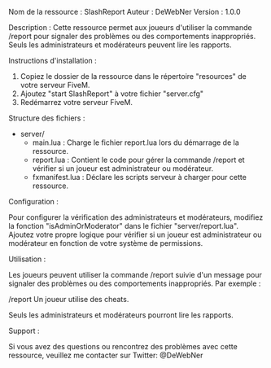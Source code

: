 Nom de la ressource : SlashReport
Auteur : DeWebNer
Version : 1.0.0

Description : Cette ressource permet aux joueurs d'utiliser la commande /report 
pour signaler des problèmes ou des comportements inappropriés. 
Seuls les administrateurs et modérateurs peuvent lire les rapports.

Instructions d'installation :

1. Copiez le dossier de la ressource dans le répertoire "resources" de votre serveur FiveM.
2. Ajoutez "start SlashReport" à votre fichier "server.cfg" 
3. Redémarrez votre serveur FiveM.

Structure des fichiers :

- server/
    - main.lua : Charge le fichier report.lua lors du démarrage de la ressource.
    - report.lua : Contient le code pour gérer la commande /report et vérifier si un joueur est administrateur ou modérateur.
    - fxmanifest.lua : Déclare les scripts serveur à charger pour cette ressource.

Configuration :

Pour configurer la vérification des administrateurs et modérateurs, modifiez la fonction "isAdminOrModerator" dans le fichier "server/report.lua". Ajoutez votre propre logique pour vérifier si un joueur est administrateur ou modérateur en fonction de votre système de permissions.

Utilisation :

Les joueurs peuvent utiliser la commande /report suivie d'un message pour signaler des problèmes ou des comportements inappropriés. Par exemple :

/report Un joueur utilise des cheats.

Seuls les administrateurs et modérateurs pourront lire les rapports.

Support :

Si vous avez des questions ou rencontrez des problèmes avec cette ressource, veuillez me contacter sur Twitter: @DeWebNer
